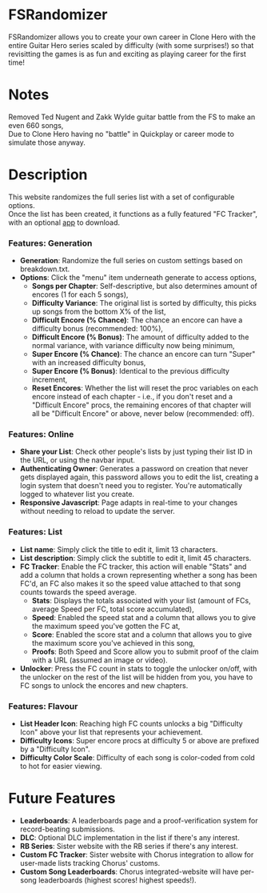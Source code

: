 # FSRandomizer
FSRandomizer allows you to create your own career in Clone Hero with the entire Guitar Hero series scaled by difficulty (with some surprises!) so that revisitting the games is as fun and exciting as playing career for the first time!

# Notes
Removed Ted Nugent and Zakk Wylde guitar battle from the FS to make an even 660 songs,\
Due to Clone Hero having no "battle" in Quickplay or career mode to simulate those anyway.

# Description
This website randomizes the full series list with a set of configurable options.\
Once the list has been created, it functions as a fully featured "FC Tracker", with an optional [app](https://github.com/rafaelgpires/FSRandomizer-App) to download.

### Features: Generation
  - **Generation**: Randomize the full series on custom settings based on breakdown.txt.
  - **Options**: Click the "menu" item underneath generate to access options,
      - **Songs per Chapter**: Self-descriptive, but also determines amount of encores (1 for each 5 songs),
      - **Difficulty Variance**: The original list is sorted by difficulty, this picks up songs from the bottom X% of the list,
      - **Difficult Encore (% Chance)**: The chance an encore can have a difficulty bonus (recommended: 100%),
      - **Difficult Encore (% Bonus)**: The amount of difficulty added to the normal variance, with variance difficulty now being minimum,
      - **Super Encore (% Chance)**: The chance an encore can turn "Super" with an increased difficulty bonus,
      - **Super Encore (% Bonus)**: Identical to the previous difficulty increment,
      - **Reset Encores**: Whether the list will reset the proc variables on each encore instead of each chapter - i.e., if you don't reset and a "Difficult Encore" procs, the remaining encores of that chapter will all be "Difficult Encore" or above, never below (recommended: off).
      
### Features: Online
  - **Share your List**: Check other people's lists by just typing their list ID in the URL, or using the navbar input.
  - **Authenticating Owner**: Generates a password on creation that never gets displayed again, this password allows you to edit the list, creating a login system that doesn't need you to register. You're automatically logged to whatever list you create.
  - **Responsive Javascript**: Page adapts in real-time to your changes without needing to reload to update the server.

### Features: List
  - **List name**: Simply click the title to edit it, limit 13 characters.
  - **List description**: Simply click the subtitle to edit it, limit 45 characters.
  - **FC Tracker**: Enable the FC tracker, this action will enable "Stats" and add a column that holds a crown representing whether a song has been FC'd, an FC also makes it so the speed value attached to that song counts towards the speed average.
      - **Stats**: Displays the totals associated with your list (amount of FCs, average Speed per FC, total score accumulated),
      - **Speed**: Enabled the speed stat and a column that allows you to give the maximum speed you've gotten the FC at,
      - **Score**: Enabled the score stat and a column that allows you to give the maximum score you've achieved in this song,
      - **Proofs**: Both Speed and Score allow you to submit proof of the claim with a URL (assumed an image or video).
  - **Unlocker**: Press the FC count in stats to toggle the unlocker on/off, with the unlocker on the rest of the list will be hidden from you, you have to FC songs to unlock the encores and new chapters.

### Features: Flavour
  - **List Header Icon**: Reaching high FC counts unlocks a big "Difficulty Icon" above your list that represents your achievement.
  - **Difficulty Icons**: Super encore procs at difficulty 5 or above are prefixed by a "Difficulty Icon".
  - **Difficulty Color Scale**: Difficulty of each song is color-coded from cold to hot for easier viewing.

# Future Features
  - **Leaderboards**: A leaderboards page and a proof-verification system for record-beating submissions.
  - **DLC**: Optional DLC implementation in the list if there's any interest.
  - **RB Series**: Sister website with the RB series if there's any interest.
  - **Custom FC Tracker**: Sister website with Chorus integration to allow for user-made lists tracking Chorus' customs.
  - **Custom Song Leaderboards**: Chorus integrated-website will have per-song leaderboards (highest scores! highest speeds!).
